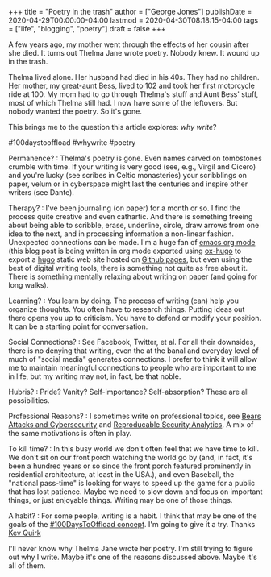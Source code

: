 +++
title = "Poetry in the trash"
author = ["George Jones"]
publishDate = 2020-04-29T00:00:00-04:00
lastmod = 2020-04-30T08:18:15-04:00
tags = ["life", "blogging", "poetry"]
draft = false
+++

A few years ago, my mother went through the effects of her cousin
after she died.  It turns out Thelma Jane wrote poetry.  Nobody knew.
It wound up in the trash.

Thelma lived alone.  Her husband had died in his 40s.  They had no
children. Her mother, my great-aunt Bess, lived to 102 and took her
first motorcycle ride at 100.  My mom had to go through Thelma's stuff
and Aunt Bess' stuff, most of which Thelma still had.  I now have some
of the leftovers.  But nobody wanted the poetry.  So it's gone.

This brings me to the question this article explores: _why write_?

\#100daystooffload #whywrite #poetry

<!--more-->

Permanence?
: Thelma's poetry is gone.  Even names carved on
    tombstones crumble with time.  If your writing is very good (see,
    e.g., Virgil and Cicero) and you're lucky (see scribes in Celtic
    monasteries) your scribblings on paper, velum or in cyberspace
    might last the centuries and inspire other writers (see Dante).


Therapy?
: I've been journaling (on paper) for a month or so.   I find
    the process quite creative and even cathartic.  And there is
    something freeing about being able to scribble, erase, underline,
    circle, draw arrows from one idea to the next, and in processing
    information a non-linear fashion.  Unexpected connections can be
    made.  I'm a huge fan of [emacs org mode](https://orgmode.org/) (this blog post is being
    written in org mode exported using [ox-hugo](https://ox-hugo.scripter.co/) to export a [hugo](https://gohugo.io/) static
    web site hosted on [Github pages](https://pages.github.com/), but even using the best of
    digital writing tools, there is something not quite as free about
    it.  There is something mentally relaxing about writing on paper
    (and going for long walks).


Learning?
: You learn by doing.  The process of writing (can)
    help you organize thoughts.  You often have to research things.
    Putting ideas out there opens you up to criticism.  You have to
    defend or modify your position.   It can be a starting point for
    conversation.


Social Connections?
: See Facebook, Twitter, et al.  For all
    their downsides, there is no denying that writing, even the at the
    banal and everyday level of much of "social media" generates
    connections.   I prefer to think it will allow me to maintain
    meaningful connections to people who are important to me in life,
    but my writing may not, in fact, be that noble.


Hubris?
: Pride?  Vanity?  Self-importance?  Self-absorption?
    These are all possibilities.


Professional Reasons?
: I sometimes write on professional topics, see
    [Bears Attacks and Cybersecurity](https://eludom.github.io/blog/cybersecurity-and-bears/)  and [Reproducable Security Analytics](https://eludom.github.io/blog/reproducable-security-analytics/).
    A mix of the same motivations is often in play.


To kill time?
: In this busy world we don't often feel that we
    have time to kill.  We don't sit on our front porch watching the
    world go by (and, in fact, it's been a hundred years or so since
    the front porch featured prominently in residential architecture,
    at least in the USA.), and even Baseball, the "national pass-time"
    is looking for ways to speed up the game for a public that has
    lost patience.   Maybe we need to slow down and focus on important
    things, or just enjoyable things.   Writing may be one of those
    things.


A habit?
: For some people, writing is a habit.  I think that may
    be one of the goals of the [#100DaysToOffload concept](https://100daystooffload.com/).  I'm going
    to give it a try.  Thanks [Kev Quirk](https://kevq.uk/)

I'll never know why Thelma Jane wrote her poetry.  I'm still trying to
figure out why I write.  Maybe it's one of the reasons discussed
above.  Maybe it's all of them.
